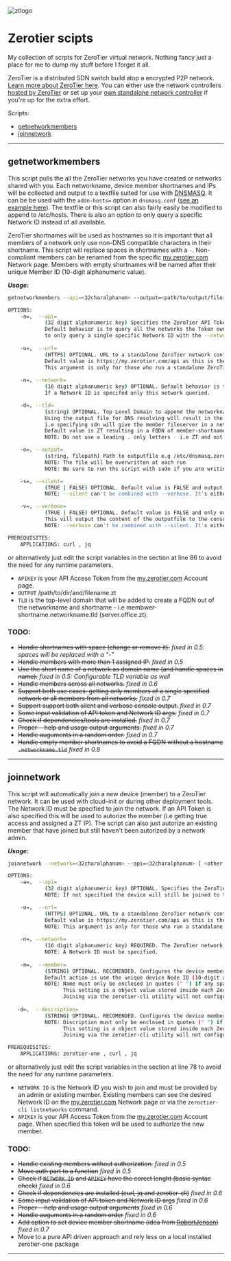 ![ztlogo][ztlogo]
# Zerotier scipts
My collection of scrpts for ZeroTier virtual network.
Nothing fancy just a place for me to dump my stuff before I forget it all.

ZeroTier is a distributed SDN switch build atop a encrypted P2P network. [Learn more about ZeroTier here](https://www.zerotier.com/about/). You can either use the network controllers [hosted by ZeroTier](https://my.zerotier.com/) or set up your [own standalone network controller](https://key-networks.com/ztncui/) if you're up for the extra effort.

Scripts:
  * [getnetworkmembers](#getnetworkmembers)
  * [joinnetwork](#joinnetwork)

---

## getnetworkmembers
This script pulls the all the ZeroTier networks you have created or networks shared with you. Each networkname, device member shortnames and IPs will be collected and output to a textfile suited for use with [DNSMASQ](http://www.thekelleys.org.uk/dnsmasq/doc.html). It can be be used with the `addn-hosts=` option in `dnsmasq.conf` ([see an example here](https://github.com/KimTholstorf/zerotier-scripts/blob/master/dnsmasq/dnsmasq.conf)). The textfile or this script can also fairly easily be modified to append to /etc/hosts. There is also an option to only query a specific Network ID instead of all available.

ZeroTier shortnames will be used as hostnames so it is important that all members of a network only use non-DNS compatible characters in their shortname. This script will replace spaces in shortnames with a `-`. Non-compliant members can be renamed from the specific [my.zerotier.com](https://my.zerotier.com/) Network page. Members with empty shortnames will be named after their unique Member ID (10-digit alphanumeric value).

***Usage:***
```sh
getnetworkmembers --api=<32charalphanum> --output=<path/to/output/file>

OPTIONS:
    -a=,  --api=                        
            (32 digit alphanumeric key) Specifies the ZeroTier API Token (account) to query the API for netorks and members. 
            Default behavior is to query all the networks the Token owner are member off or networks shared with. This behavior can be changed 
            to only query a single specific Network ID with the --network argument.
 
    -u=,  --url=                        
            (HTTPS) OPTIONAL. URL to a standalone ZeroTier network controller API (Moon). 
            Default value is https://my.zerotier.com/api as this is the public network controller default configured in every ZeroTier client.
            This argument is only for those who run a standalone ZeroTier network controller.
     
    -n=, --network=
            (16 digit alphanumeric key) OPTIONAL. Default behavior is to query all available networks.
            If a Network ID is specifed only this network queried. 

    -d=, --tld=                          
            (string) OPTIONAL. Top Level Domain to append the networkname in the outputfile - e.g sdn, zero, net, etc...
            Using the output file for DNS resolving will result in the members having a FQDN of member-shortname.networkname.tld
            i.e specifying sdn will give the member fileserver in a network named home the FQDN of fileserver.home.sdn. 
            Default value is ZT resulting in a FQDN of member-shortname.networkname.zt
            NOTE: Do not use a leading . only letters - i.e ZT and not .ZT

    -o=, --output=
            (string, filepath) Path to outputfile e.g /etc/dnsmasq.zerotier.
            NOTE: The file will be overwritten at each run
            NOTE: Be sure to run ths script with sudo if you are writing to a file outside your oen HOMEDIR. 

    -s=, --silent=
            (TRUE | FALSE) OPTIONAL. Default value is FALSE and output status to to console. 
            NOTE: --silent can't be combined with --verbose. It's either or.

    -v=, --verbose=
            (TRUE | FALSE) OPTIONAL. Default value is FALSE and only output status to to console.
            This vill output the content of the outputfile to the console. 
            NOTE: --verbose can't be combined with --silent. It's either or.

PREREQUISITES:
    APPLICATIONS: curl , jq
```
or alternatively just edit the script variables in the section at line 86 to avoid the need for any runtime parameters.
* `APIKEY` is your API Access Token from the [my.zerotier.com](https://my.zerotier.com/) Account page.
* `OUTPUT` /path/to/dir/and/filename.zt
* `TLD` is the top-level domain that will be added to create a FQDN out of the networkname and shortname - i.e membwer-shortname.networkname.tld (server.office.zt).

### TODO:
* ~~Handle shortnames with space (change or remove it).~~ *fixed in 0.5: spaces will be replaced with a "-"*
* ~~Handle members with more than 1 assigned IP.~~ *fixed in 0.5*
* ~~Use the short name of a network as domain name (and handle spaces in name).~~ *fixed in 0.5: Configurable TLD variable as well*
* ~~Handle members across all networks.~~ *fixed in 0.6*
* ~~Support both use cases: getting only members of a single specified network or all members from all networks.~~ *fixed in 0.7* 
* ~~Support support both silent and verbose console output.~~ *fixed in 0.7* 
* ~~Some input validation of API token and Network ID args.~~ *fixed in 0.7*
* ~~Check if dependencies/tools are installed.~~ *fixed in 0.7*
* ~~Proper --help and usage output arguments.~~ *fixed in 0.7*
* ~~Handle auguments in a random order.~~ *fixed in 0.7* 
* ~~Handle empty member shortnames to avoid a FQDN without a hostname `.networkname.tld`~~ *fixed in 0.8*

---

## joinnetwork
This script will automatically join a new device (member) to a ZeroTier network. It can be used with cloud-init or during other deployment tools.
The Network ID must be specified to join the network. If an API Token is also specified this will be used to autorize the member (i.e getting true access and assigned a ZT IP). The script can also just autorize an existing member that have joined but still haven't been autorized by a network admin.

***Usage:***
```sh
joinnetwork --network=<32charalphanum> --api=<32charalphanum> [ <other options: see below> ]

OPTIONS:
    -a=,  --api=                        
            (32 digit alphanumeric key) OPTIONAL. Specifies the ZeroTier API Token (account) to authorize the new device member (i.e allow traffic with other members and get an IP assigned).
            NOTE: If not specified the device will still be joined to the network, but not able to communitate with other devices until authorized by an admin or by running this script with the --api option. 

    -u=,  --url=                        
            (HTTPS) OPTIONAL. URL to a standalone ZeroTier network controller API (Moon). 
            Default value is https://my.zerotier.com/api as this is the public network controller default configured in every ZeroTier client.
            NOTE: This argument is only for those who run a standalone ZeroTier network controller.
     
    -n=, --network=
            (16 digit alphanumeric key) REQUIRED. The ZeroTier network (Network ID) to join.
            NOTE: A Network ID must be specified.  
    
    -m=,  --member=                        
            (STRING) OPTIONAL. RECOMENDED. Configures the device member shortname used by this client for the specific ZeroTier network. 
            Default action is use the unique device Node ID (10-digit alphanumeric) as member shortname. Use this option to set a more recognizable value.
            NOTE: Name must only be enclosed in quotes (" ") if any spaces are used. . Though spaces will for DNS compability be replaced with dashes (-).
                  This setting is a object value stored inside each ZeroTier network. As a client its therefore possible to use a diffrent short name inside each network.
                  Joining via the zerotier-cli utility will not configure any shortname and leave an empty value. This can cause problems if pulling data for DNS use.
 
   -d=,  --description=                        
            (STRING) OPTIONAL. RECOMENDED. Configures the device member description field for this client.
            NOTE: Discription must only be enclosed in quotes (" ") if any spaces are used. 
                  This setting is a object value stored inside each ZeroTier network. As a client its therefore possible to use a diffrent description field inside each network.
                  Joining via the zerotier-cli utility will not configure any description and leave an empty value.

PREREQUISITES:
    APPLICATIONS: zerotier-one , curl , jq
```
or alternatively just edit the script variables in the section at line 78 to avoid the need for any runtime parameters.
* `NETWORK ID` is the Network ID you wish to join and must be provided by an admin or existing member. Existing members can see the desired Network ID on the [my.zerotier.com](https://my.zerotier.com/) Network page or via the `zeroctier-cli listnetworks` command.
* `APIKEY` is your API Access Token from the [my.zerotier.com](https://my.zerotier.com/) Account page. When specified this token will be used to authorize the new member. 

### TODO:
* ~~Handle existing members without authorization.~~ *fixed in 0.5*
* ~~Move auth part to a function~~ *fixed in 0.5*
* ~~Check if `NETWORK ID` and `APIKEY` have the corect lenght (basic syntac check)~~ *fixed in 0.6*
* ~~Check if dependencies are installed (curl, jq and zerotier-cli)~~ *fixed in 0.6*
* ~~Some input validation of API token and Network ID args~~ *fixed in 0.6*
* ~~Proper --help and usage output arguments~~ *fixed in 0.6*
* ~~Handle auguments in a random order~~ *fixed in 0.6*
* ~~Add option to set device member shortname (idea from [RobertJensen](https://github.com/rhjensen79))~~ *fixed in 0.7*
* Move to a pure API driven approach and rely less on a local installed zerotier-one package

---

[ztlogo]: https://www.zerotier.com/wp-content/uploads/2020/08/zerotier_logo_black.png
